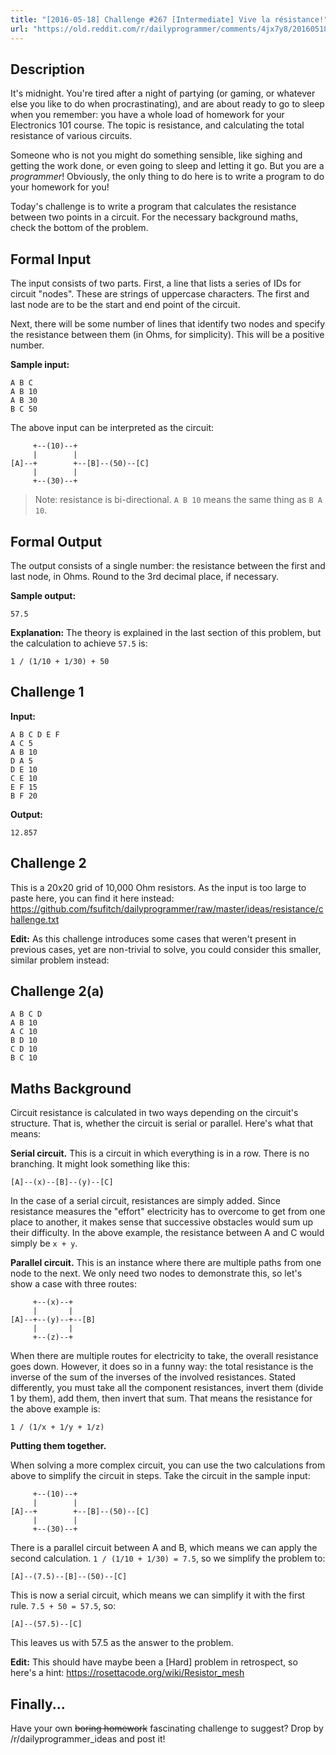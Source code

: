 ```yaml
---
title: "[2016-05-18] Challenge #267 [Intermediate] Vive la résistance!"
url: "https://old.reddit.com/r/dailyprogrammer/comments/4jx7y8/20160518_challenge_267_intermediate_vive_la/"
---
```


Description
-----------

It's midnight. You're tired after a night of partying (or gaming, or whatever 
else you like to do when procrastinating), and are about ready to go to sleep
when you remember: you have a whole load of homework for your Electronics 101
course. The topic is resistance, and calculating the total resistance of various
circuits. 

Someone who is not you might do something sensible, like sighing and getting the
work done, or even going to sleep and letting it go. But you are a *programmer*!
Obviously, the only thing to do here is to write a program to do your homework
for you!

Today's challenge is to write a program that calculates the resistance between
two points in a circuit. For the necessary background maths, check the bottom
of the problem.

Formal Input
------------

The input consists of two parts. First, a line that lists a series of IDs for
circuit "nodes". These are strings of uppercase characters. The first and last
node are to be the start and end point of the circuit. 

Next, there will be some number of lines that identify two nodes and specify the resistance between
them (in Ohms, for simplicity). This will be a positive number.

**Sample input:**

    A B C
    A B 10
    A B 30
    B C 50

The above input can be interpreted as the circuit:

         +--(10)--+
         |        |
    [A]--+        +--[B]--(50)--[C]
         |        |
         +--(30)--+

> Note: resistance is bi-directional. `A B 10` means the same thing as `B A 10`.

Formal Output
-------------

 The output consists of a single number: the resistance between the first and
 last node, in Ohms. Round to the 3rd decimal place, if necessary.

 **Sample output:**

    57.5

**Explanation:** The theory is explained in the last section of this problem,
but the calculation to achieve `57.5` is:

    1 / (1/10 + 1/30) + 50

Challenge 1
-----------

**Input:**

    A B C D E F
    A C 5
    A B 10
    D A 5
    D E 10
    C E 10
    E F 15
    B F 20

**Output:**

    12.857

Challenge 2
-----------

This is a 20x20 grid of 10,000 Ohm resistors. As the input is too large to paste
here, you can find it here instead: https://github.com/fsufitch/dailyprogrammer/raw/master/ideas/resistance/challenge.txt

**Edit:** As this challenge introduces some cases that weren't present in previous cases, yet are non-trivial to solve, you could consider this smaller, similar problem instead:

Challenge 2(a)
----------------

    A B C D
    A B 10
    A C 10
    B D 10
    C D 10
    B C 10

Maths Background
----------------

Circuit resistance is calculated in two ways depending on the circuit's
structure. That is, whether the circuit is serial or parallel. Here's what that
means:

**Serial circuit.** This is a circuit in which everything is in a row. There is
no branching. It might look something like this:

    [A]--(x)--[B]--(y)--[C]

In the case of a serial circuit, resistances are simply added. Since resistance
measures the "effort" electricity has to overcome to get from one place to
another, it makes sense that successive obstacles would sum up their difficulty.
In the above example, the resistance between A and C would simply be `x + y`.

**Parallel circuit.** This is an instance where there are multiple paths from
one node to the next. We only need two nodes to demonstrate this, so let's show
a case with three routes:

         +--(x)--+
         |       |
    [A]--+--(y)--+--[B]
         |       |
         +--(z)--+

When there are multiple routes for electricity to take, the overall resistance
goes down. However, it does so in a funny way: the total resistance is the
inverse of the sum of the inverses of the involved resistances. Stated 
differently, you must take all the component resistances, invert them (divide 1
by them), add them, then invert that sum. That means the resistance for the
above example is:

    1 / (1/x + 1/y + 1/z)

**Putting them together.**

When solving a more complex circuit, you can use the two calculations from above
to simplify the circuit in steps. Take the circuit in the sample input:

         +--(10)--+
         |        |
    [A]--+        +--[B]--(50)--[C]
         |        |
         +--(30)--+

There is a parallel circuit between A and B, which means we can apply the second
calculation. `1 / (1/10 + 1/30) = 7.5`, so we simplify the problem to:

    [A]--(7.5)--[B]--(50)--[C]

This is now a serial circuit, which means we can simplify it with the first
rule. `7.5 + 50 = 57.5`, so:

    [A]--(57.5)--[C]

This leaves us with 57.5 as the answer to the problem.

**Edit:** This should have maybe been a [Hard] problem in retrospect, so here's a hint: https://rosettacode.org/wiki/Resistor_mesh

Finally...
----------

Have your own ~~boring homework~~ fascinating challenge to suggest? Drop by 
/r/dailyprogrammer_ideas and post it!
